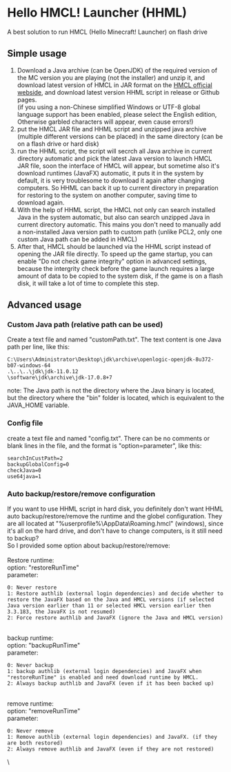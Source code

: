 # Hello HMCL! Launcher (HHML)
A best solution to run HMCL (Hello Minecraft! Launcher) on flash drive
## Simple usage
1. Download a Java archive (can be OpenJDK) of the required version of the MC version you are playing (not the installer) and unzip it, and download latest version of HMCL in JAR format on the [HMCL official webside](https://hmcl.huangyuhui.net/download/), and download latest version HHML script in release or Github pages.\
(if you using a non-Chinese simplified Windows or UTF-8 global language support has been enabled, please select the English edition, Otherwise garbled characters will appear, even cause errors!)
2. put the HMCL JAR file and HHML script and unzipped java archive (multiple different versions can be placed) in the same directory (can be on a flash drive or hard disk)
3. run the HHML script, the script will secrch all Java archive in current directory automatic and pick the latest Java version to launch HMCL JAR file, soon the interface of HMCL will appear, but sometime also it's download runtimes (JavaFX) automatic, it puts it in the system by default, it is very troublesome to download it again after changing computers. So HHML can back it up to current directory in preparation for restoring to the system on another computer, saving time to download again.
4. With the help of HHML script, the HMCL not only can search installed Java in the system automatic, but also can search unzipped Java in current directory automatic. This mains you don't need to manually add a non-installed Java version path to custom path (unlike PCL2, only one custom Java path can be added in HMCL)
5. After that, HMCL should be launched via the HHML script instead of opening the JAR file directly. To speed up the game startup, you can enable "Do not check game integrity" option in advanced settings, because the intergrity check before the game launch requires a large amount of data to be copied to the system disk, if the game is on a flash disk, it will take a lot of time to complete this step.
## Advanced usage
### Custom Java path (relative path can be used)
Create a text file and named "customPath.txt". The text content is one Java path per line, like this:
```
C:\Users\Administrator\Desktop\jdk\archive\openlogic-openjdk-8u372-b07-windows-64
.\..\..\jdk\jdk-11.0.12
\software\jdk\archive\jdk-17.0.8+7
```
note: The Java path is not the directory where the Java binary is located, but the directory where the "bin" folder is located, which is equivalent to the JAVA_HOME variable.
### Config file
create a text file and named "config.txt". There can be no comments or blank lines in the file, and the format is "option=parameter", like this:
```
searchInCustPath=2
backupGlobalConfig=0
checkJava=0
use64java=1
```
### Auto backup/restore/remove configuration
If you want to use HHML script in hard disk, you definitely don't want HHML auto backup/restore/remove the runtime and the globel configuration. They are all located at "%userprofile%\AppData\Roaming\.hmcl" (windows), since it's all on the hard drive, and don't have to change computers, is it still need to backup?\
So I provided some option about backup/restore/remove:\
\
Restore runtime:\
option: "restoreRunTime"\
parameter:
```
0: Never restore
1: Restore authlib (external login dependencies) and decide whether to restore the JavaFX based on the Java and HMCL versions (if selected Java version earlier than 11 or selected HMCL version earlier then 3.3.183, the JavaFX is not resumed)
2: Force restore authlib and JavaFX (ignore the Java and HMCL version)
```
\
backup runtime:\
option: "backupRunTime"\
parameter:
```
0: Never backup
1: backup authlib (external login dependencies) and JavaFX when "restoreRunTime" is enabled and need download runtime by HMCL. 
2: Always backup authlib and JavaFX (even if it has been backed up)
```
\
remove runtime:\
option: "removeRunTime"\
parameter:
```
0: Never remove
1: Remove authlib (external login dependencies) and JavaFX. (if they are both restored)
2: Always remove authlib and JavaFX (even if they are not restored)
```
\

